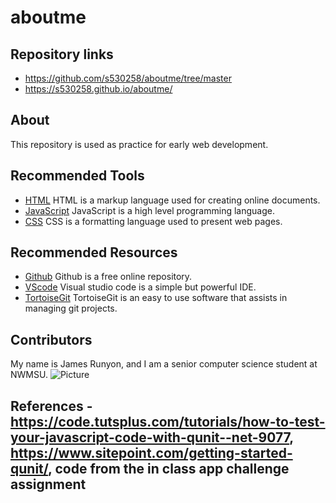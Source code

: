 # aboutme
## Repository links
- https://github.com/s530258/aboutme/tree/master
- https://s530258.github.io/aboutme/
## About
This repository is used as practice for early web development.
## Recommended Tools
- [HTML](https://en.wikipedia.org/wiki/HTML "HTML webpage") HTML is a markup language used for creating online documents.
- [JavaScript](https://en.wikipedia.org/wiki/JavaScript "JavaScript webpage") JavaScript is a high level programming language.
- [CSS](https://en.wikipedia.org/wiki/Cascading_Style_Sheets "CSS webpage") CSS is a formatting language used to present web pages.
## Recommended Resources
- [Github](https://github.com/ "Github webpage") Github is a free online repository.
- [VScode](https://code.visualstudio.com/ "VScode webpage") Visual studio code is a simple but powerful IDE.
- [TortoiseGit](https://tortoisegit.org/ "TortoiseGit webpage") TortoiseGit is an easy to use software that assists in managing git projects.
## Contributors
My name is James Runyon, and I am a senior computer science student at NWMSU.
![Picture](https://www.taketours.com/images/destination/USA%20Grand%20Canyon%20South%20Rim.jpg "Grand Canyon")

## References - https://code.tutsplus.com/tutorials/how-to-test-your-javascript-code-with-qunit--net-9077, https://www.sitepoint.com/getting-started-qunit/, code from the in class app challenge assignment
